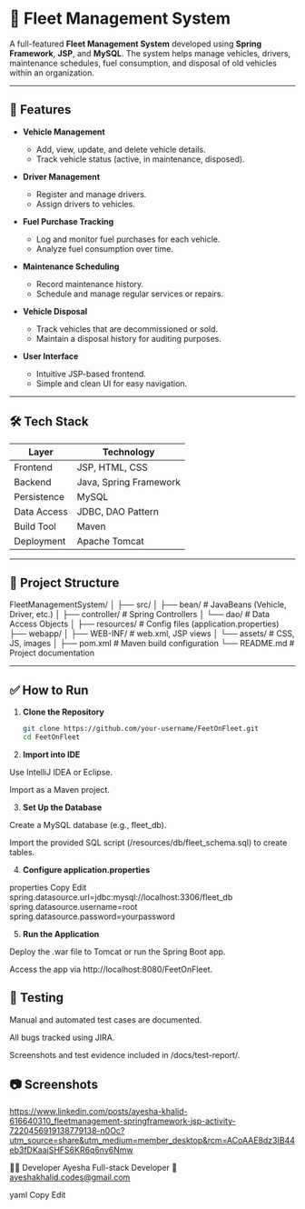 # 🚗 Fleet Management System

A full-featured **Fleet Management System** developed using **Spring Framework**, **JSP**, and **MySQL**. The system helps manage vehicles, drivers, maintenance schedules, fuel consumption, and disposal of old vehicles within an organization.

---

## 📌 Features

- **Vehicle Management**
  - Add, view, update, and delete vehicle details.
  - Track vehicle status (active, in maintenance, disposed).
  
- **Driver Management**
  - Register and manage drivers.
  - Assign drivers to vehicles.

- **Fuel Purchase Tracking**
  - Log and monitor fuel purchases for each vehicle.
  - Analyze fuel consumption over time.

- **Maintenance Scheduling**
  - Record maintenance history.
  - Schedule and manage regular services or repairs.

- **Vehicle Disposal**
  - Track vehicles that are decommissioned or sold.
  - Maintain a disposal history for auditing purposes.

- **User Interface**
  - Intuitive JSP-based frontend.
  - Simple and clean UI for easy navigation.

---

## 🛠️ Tech Stack

| Layer           | Technology                 |
|----------------|----------------------------|
| Frontend       | JSP, HTML, CSS             |
| Backend        | Java, Spring Framework     |
| Persistence    | MySQL                      |
| Data Access    | JDBC, DAO Pattern          |
| Build Tool     | Maven                      |
| Deployment     | Apache Tomcat              |

---

## 📁 Project Structure

FleetManagementSystem/
│
├── src/
│ ├── bean/ # JavaBeans (Vehicle, Driver, etc.)
│ ├── controller/ # Spring Controllers
│ └── dao/ # Data Access Objects
│
├── resources/ # Config files (application.properties)
├── webapp/
│ ├── WEB-INF/ # web.xml, JSP views
│ └── assets/ # CSS, JS, images
│
├── pom.xml # Maven build configuration
└── README.md # Project documentation


---

## ✅ How to Run

1. **Clone the Repository**
   ```bash
   git clone https://github.com/your-username/FeetOnFleet.git
   cd FeetOnFleet

2. **Import into IDE**

Use IntelliJ IDEA or Eclipse.

Import as a Maven project.

3. **Set Up the Database**

Create a MySQL database (e.g., fleet_db).

Import the provided SQL script (/resources/db/fleet_schema.sql) to create tables.

4. **Configure application.properties**

properties
Copy
Edit
spring.datasource.url=jdbc:mysql://localhost:3306/fleet_db
spring.datasource.username=root
spring.datasource.password=yourpassword

5. **Run the Application**

Deploy the .war file to Tomcat or run the Spring Boot app.

Access the app via http://localhost:8080/FeetOnFleet.

## 🧪 Testing
Manual and automated test cases are documented.

All bugs tracked using JIRA.

Screenshots and test evidence included in /docs/test-report/.

## 📷 Screenshots



https://www.linkedin.com/posts/ayesha-khalid-616640310_fleetmanagement-springframework-jsp-activity-7220456919138779138-n0Oc?utm_source=share&utm_medium=member_desktop&rcm=ACoAAE8dz3IB44eb3fDKaajSHFS6KR6q6ny6Nmw

👩‍💻 Developer
Ayesha
Full-stack Developer
📧 ayeshakhalid.codes@gmail.com 

yaml
Copy
Edit


